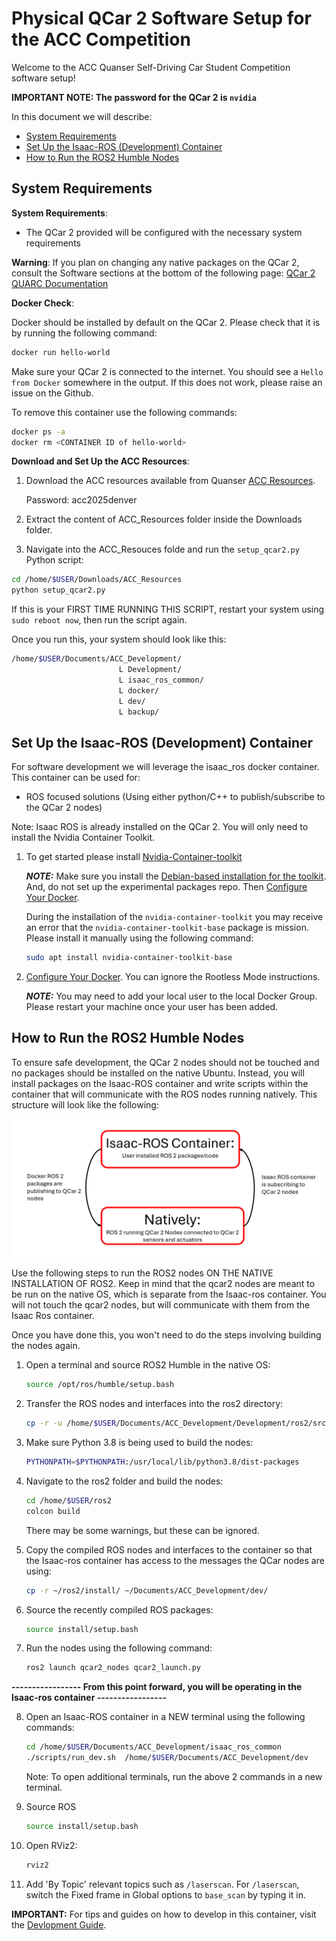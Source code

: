 # Physical QCar 2 Software Setup for the ACC Competition <!-- omit in toc -->

Welcome to the ACC Quanser Self-Driving Car Student Competition software setup!

**IMPORTANT NOTE: The password for the QCar 2 is `nvidia`**

In this document we will describe:

- [System Requirements](#system-requirements)
- [Set Up the Isaac-ROS (Development) Container](#set-up-the-isaac-ros-development-container)
- [How to Run the ROS2 Humble Nodes](#how-to-run-the-ros2-humble-nodes)

## System Requirements

**System Requirements**:

- The QCar 2 provided will be configured with the necessary system requirements

**Warning**: If you plan on changing any native packages on the QCar 2, consult the Software sections at the bottom of the following page: [QCar 2 QUARC Documentation](https://docs.quanser.com/quarc/documentation/qcar2.html)

**Docker Check**:

Docker should be installed by default on the QCar 2. Please check that it is by running the following command:

```bash
docker run hello-world
```

Make sure your QCar 2 is connected to the internet. You should see a `Hello from Docker` somewhere in the output. If this does not work, please raise an issue on the Github.

To remove this container use the following commands:

```bash
docker ps -a
docker rm <CONTAINER ID of hello-world>
```

**Download and Set Up the ACC Resources**:

1. Download the ACC resources available from Quanser [ACC Resources](https://quanserinc.box.com/s/g2690n3jwbhquwr8uqdz0b45m5wx945z).

   Password: acc2025denver

2. Extract the content of ACC_Resources folder inside the Downloads folder.

3. Navigate into the ACC_Resouces folde and run the `setup_qcar2.py` Python script:

```bash
cd /home/$USER/Downloads/ACC_Resources
python setup_qcar2.py
```

If this is your FIRST TIME RUNNING THIS SCRIPT, restart your system using `sudo reboot now`, then run the script again.

Once you run this, your system should look like this:

``` bash
/home/$USER/Documents/ACC_Development/ 
                        L Development/
                        L isaac_ros_common/
                        L docker/
                        L dev/
                        L backup/
```

## Set Up the Isaac-ROS (Development) Container

For software development we will leverage the isaac_ros docker container. This container can be used for:

- ROS focused solutions (Using either python/C++ to publish/subscribe to the QCar 2 nodes)

Note: Isaac ROS is already installed on the QCar 2. You will only need to install the Nvidia Container Toolkit.

1. To get started please install [Nvidia-Container-toolkit](https://docs.nvidia.com/datacenter/cloud-native/container-toolkit/latest/install-guide.html#installing-the-nvidia-container-toolkit)

    **_NOTE:_**  Make sure you install the [Debian-based installation for the toolkit](https://docs.nvidia.com/datacenter/cloud-native/container-toolkit/latest/install-guide.html#with-apt-ubuntu-debian). And, do not set up the experimental packages repo. Then [Configure Your Docker](https://docs.nvidia.com/datacenter/cloud-native/container-toolkit/latest/install-guide.html#configuring-docker).

    During the installation of the `nvidia-container-toolkit` you may receive an error that the `nvidia-container-toolkit-base` package is mission. Please install it manually using the following command:

    ```bash
    sudo apt install nvidia-container-toolkit-base
    ```

2. [Configure Your Docker](https://docs.nvidia.com/datacenter/cloud-native/container-toolkit/latest/install-guide.html#configuring-docker). You can ignore the Rootless Mode instructions.

    **_NOTE:_**  You may need to add your local user to the local Docker Group. Please restart your machine once your user has been added.

## How to Run the ROS2 Humble Nodes

To ensure safe development, the QCar 2 nodes should not be touched and no packages should be installed on the native Ubuntu. Instead, you will install packages on the Isaac-ROS container and write scripts within the container that will communicate with the ROS nodes running natively. This structure will look like the following:

![Development Structure](https://github.com/quanser/ACC-Competition-2025/blob/stage2/Software_Guides/Pictures/software_architecture_stage2.png)

Use the following steps to run the ROS2 nodes ON THE NATIVE INSTALLATION OF ROS2. Keep in mind that the qcar2 nodes are meant to be run on the native OS, which is separate from the Isaac-ros container. You will not touch the qcar2 nodes, but will communicate with them from the Isaac Ros container.

 Once you have done this, you won't need to do the steps involving building the nodes again.

1. Open a terminal and source ROS2 Humble in the native OS:

    ```bash
    source /opt/ros/humble/setup.bash
    ```

2. Transfer the ROS nodes and interfaces into the ros2 directory:

    ```bash
    cp -r -u /home/$USER/Documents/ACC_Development/Development/ros2/src /home/$USER/ros2
    ```

3. Make sure Python 3.8 is being used to build the nodes:

    ```bash
    PYTHONPATH=$PYTHONPATH:/usr/local/lib/python3.8/dist-packages
    ```

4. Navigate to the ros2 folder and build the nodes:

    ```bash
    cd /home/$USER/ros2
    colcon build
    ```

    There may be some warnings, but these can be ignored.

5. Copy the compiled ROS nodes and interfaces to the container so that the Isaac-ros container has access to the messages the QCar nodes are using:

    ```bash
    cp -r ~/ros2/install/ ~/Documents/ACC_Development/dev/
    ```

6. Source the recently compiled ROS packages:

    ```bash
    source install/setup.bash
    ```

7. Run the nodes using the following command:

    ```bash
    ros2 launch qcar2_nodes qcar2_launch.py
    ```

**----------------- From this point forward, you will be operating in the Isaac-ros container -----------------**

8. Open an Isaac-ROS container in a NEW terminal using the following commands:

    ```bash
    cd /home/$USER/Documents/ACC_Development/isaac_ros_common
    ./scripts/run_dev.sh  /home/$USER/Documents/ACC_Development/dev
    ```

    Note: To open additional terminals, run the above 2 commands in a new terminal.

9. Source ROS

    ```bash
    source install/setup.bash
    ```

10. Open RViz2:

    ```bash
    rviz2
    ```

11. Add 'By Topic' relevant topics such as `/laserscan`. For `/laserscan`, switch the Fixed frame in Global options to `base_scan` by typing it in.

**IMPORTANT:** For tips and guides on how to develop in this container, visit the [Devlopment Guide](https://github.com/quanser/ACC-Competition-2025/blob/main/Software_Guides/Development%20Guide.md).
